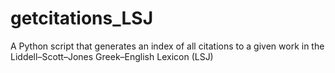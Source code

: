 # getcitations_LSJ
A Python script that generates an index of all citations to a given work in the Liddell–Scott–Jones Greek–English Lexicon (LSJ)
